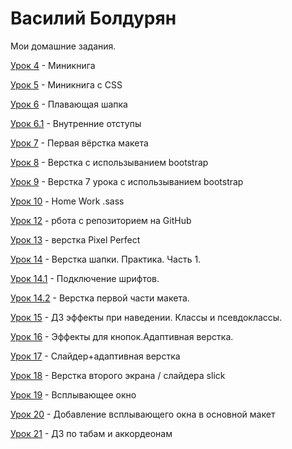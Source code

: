 

# Василий Болдурян
Мои домашние задания. 

[Урок 4](https://yesnookbye.github.io/lesson_4/ "Домашка 4") - Миникнига 

[Урок 5](https://yesnookbye.github.io/lesson_5/ "Домашка 5") - Миникнига с CSS

[Урок 6](https://yesnookbye.github.io/lesson_6/ "Домашка 6") - Плавающая шапка

[Урок 6.1](https://yesnookbye.github.io/lesson_6.1/ "Домашка 6.1") - Внутренние отступы

[Урок 7](https://yesnookbye.github.io/lesson_7/ "Домашка 7") - Первая вёрстка макета

[Урок 8](https://yesnookbye.github.io/lesson_8/ "Домашка 8") - Верстка с использыванием bootstrap 

[Урок 9](https://yesnookbye.github.io/lesson_9/ "Домашка 9") - Верстка 7 урока с использыванием bootstrap 

[Урок 10](https://github.com/YesNoOkBye/YesNoOkBye.gitHub.io/tree/master/lesson_10/ "Домашка 10") - Home Work .sass

[Урок 12](https://yesnookbye.github.io "Домашка 12") - рбота с репозиторием на GitHub

[Урок 13](https://yesnookbye.github.io/lesson_13/ "Домашка 13") - верстка Pixel Perfect

[Урок 14](https://yesnookbye.github.io/lesson_14/ "Домашка 14") - Верстка шапки. Практика. Часть 1.

[Урок 14.1](https://yesnookbye.github.io/lesson_14.1/fonts-viewer/ "Домашка 14.1") - Подключение шрифтов.

[Урок 14.2](https://yesnookbye.github.io/lesson_14.2/ "Домашка 14.2") - Верстка первой части макета.

[Урок 15](https://yesnookbye.github.io/lesson_15/ "Домашка 15") -   ДЗ эффекты при наведении. Классы и псевдоклассы.

[Урок 16](https://yesnookbye.github.io/lesson_16/ "Домашка 16") -   Эффекты для кнопок.Адаптивная верстка. 

[Урок 17](https://yesnookbye.github.io/lesson_17/ "Домашка 17") -   Слайдер+адаптивная верстка

[Урок 18](https://yesnookbye.github.io/lesson_18/ "Домашка 18") -   Верстка второго экрана / слайдера slick

[Урок 19](https://yesnookbye.github.io/lesson_19/ "Домашка 19") -   Всплывающее окно

[Урок 20](https://yesnookbye.github.io/lesson_20/ "Домашка 20") -   Добавление всплывающего окна в основной макет

[Урок 21](https://yesnookbye.github.io/lesson_21/ "Домашка 21") -   ДЗ по табам и аккордеонам

